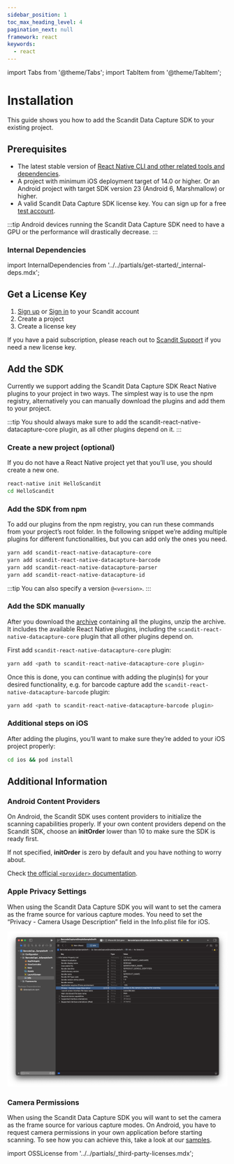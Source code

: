 ```yaml
---
sidebar_position: 1
toc_max_heading_level: 4
pagination_next: null
framework: react
keywords:
  - react
---
```


import Tabs from '@theme/Tabs';
import TabItem from '@theme/TabItem';

# Installation

This guide shows you how to add the Scandit Data Capture SDK to your existing project.

## Prerequisites

- The latest stable version of [React Native CLI and other related tools and dependencies](https://reactnative.dev/docs/environment-setup).
- A project with minimum iOS deployment target of 14.0 or higher. Or an Android project with target SDK version 23 (Android 6, Marshmallow) or higher.
- A valid Scandit Data Capture SDK license key. You can sign up for a free [test account](https://ssl.scandit.com/dashboard/sign-up?p=test&utm%5Fsource=documentation).

:::tip
Android devices running the Scandit Data Capture SDK need to have a GPU or the performance will drastically decrease.
:::

### Internal Dependencies

import InternalDependencies from '../../partials/get-started/_internal-deps.mdx';

<InternalDependencies/>

## Get a License Key

1. [Sign up](https://ssl.scandit.com/dashboard/sign-up?p=test) or [Sign in](https://ssl.scandit.com/dashboard/sign-in) to your Scandit account
2. Create a project
3. Create a license key

If you have a paid subscription, please reach out to [Scandit Support](mailto:support@scandit.com) if you need a new license key.

## Add the SDK

Currently we support adding the Scandit Data Capture SDK React Native plugins to your project in two ways. The simplest way is to use the npm registry, alternatively you can manually download the plugins and add them to your project.

:::tip
You should always make sure to add the scandit-react-native-datacapture-core plugin, as all other plugins depend on it.
:::

### Create a new project (optional)

If you do not have a React Native project yet that you’ll use, you should create a new one.

```sh
react-native init HelloScandit
cd HelloScandit
```

### Add the SDK from npm

To add our plugins from the npm registry, you can run these commands from your project’s root folder. In the following snippet we’re adding multiple plugins for different functionalities, but you can add only the ones you need.

```sh
yarn add scandit-react-native-datacapture-core
yarn add scandit-react-native-datacapture-barcode
yarn add scandit-react-native-datacapture-parser
yarn add scandit-react-native-datacapture-id
```

:::tip
You can also specify a version `@<version>`.
:::

### Add the SDK manually

After you download the [archive](https://ssl.scandit.com/dashboard/downloads) containing all the plugins, unzip the archive. It includes the available React Native plugins, including the `scandit-react-native-datacapture-core` plugin that all other plugins depend on.

First add `scandit-react-native-datacapture-core` plugin:

```sh
yarn add <path to scandit-react-native-datacapture-core plugin>
```

Once this is done, you can continue with adding the plugin(s) for your desired functionality, e.g. for barcode capture add the `scandit-react-native-datacapture-barcode` plugin:

```sh
yarn add <path to scandit-react-native-datacapture-barcode plugin>
```

### Additional steps on iOS

After adding the plugins, you’ll want to make sure they’re added to your iOS project properly:

```sh
cd ios && pod install
```

## Additional Information

### Android Content Providers

On Android, the Scandit SDK uses content providers to initialize the scanning capabilities properly. If your own content providers depend on the Scandit SDK, choose an **initOrder** lower than 10 to make sure the SDK is ready first.

If not specified, **initOrder** is zero by default and you have nothing to worry about.

Check [the official `<provider>` documentation](https://developer.android.com/guide/topics/manifest/provider-element).

### Apple Privacy Settings

When using the Scandit Data Capture SDK you will want to set the camera as the frame source for various capture modes. You need to set the “Privacy - Camera Usage Description” field in the Info.plist file for iOS.

![Info file](./img/info-file.png)

### Camera Permissions

When using the Scandit Data Capture SDK you will want to set the camera as the frame source for various capture modes. On Android, you have to request camera permissions in your own application before starting scanning. To see how you can achieve this, take a look at our [samples](./samples.md).

import OSSLicense from '../../partials/_third-party-licenses.mdx';

<OSSLicense/>
